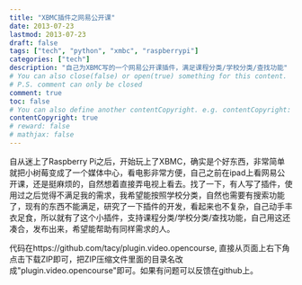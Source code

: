 ```yaml
---
title: "XBMC插件之网易公开课"
date: 2013-07-23
lastmod: 2013-07-23
draft: false
tags: ["tech", "python", "xmbc", "raspberrypi"]
categories: ["tech"]
description: "自己为XBMC写的一个网易公开课插件，满足课程分类/学校分类/查找功能"
# You can also close(false) or open(true) something for this content.
# P.S. comment can only be closed
comment: true
toc: false
# You can also define another contentCopyright. e.g. contentCopyright: "This is another copyright."
contentCopyright: true
# reward: false
# mathjax: false
---
```


自从迷上了Raspberry Pi之后，开始玩上了XBMC，确实是个好东西，非常简单就把小树莓变成了一个媒体中心，看电影非常方便，自己之前在ipad上看网易公开课，还是挺麻烦的，自然想着直接弄电视上看去。找了一下，有人写了插件，使用过之后觉得不满足我的需求，我希望能按照学校分类，自然也需要有搜索功能了，现有的东西不能满足，研究了一下插件的开发，看起来也不复杂，自己动手丰衣足食，所以就有了这个小插件，支持课程分类/学校分类/查找功能，自己用这还凑合，发布出来，希望能帮助有同样需求的人。

代码在https://github.com/tacy/plugin.video.opencourse, 直接从页面上右下角点击下载ZIP即可，把ZIP压缩文件里面的目录名改成"plugin.video.opencourse"即可。如果有问题可以反馈在github上。
